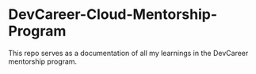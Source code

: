 # DevCareer-Cloud-Mentorship-Program

This repo serves as a documentation of all my learnings in the DevCareer mentorship program.